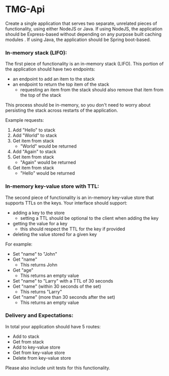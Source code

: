# TMG-Api

Create a single application that serves two separate, unrelated pieces of functionality, using either NodeJS or Java.
If using NodeJS, the application should be Express-based without depending on any purpose built caching modules .
If using Java, the application should be Spring boot-based.

### In-memory stack (LIFO):

The first piece of functionality is an in-memory stack (LIFO). This portion of the application should have two endpoints:

- an endpoint to add an item to the stack
- an endpoint to return the top item of the stack
  - requesting an item from the stack should also remove that item from the top of the stack

This process should be in-memory, so you don't need to worry about persisting the stack across restarts of the application.

Example requests:

1. Add "Hello" to stack
2. Add "World" to stack
3. Get item from stack
   - "World" would be returned
4. Add "Again" to stack
5. Get item from stack
   - "Again" would be returned
6. Get item from stack
   - "Hello" would be returned

### In-memory key-value store with TTL:

The second piece of functionality is an in-memory key-value store that supports TTLs on the keys. Your interface should support:

- adding a key to the store
  - setting a TTL should be optional to the client when adding the key
- getting the value for a key
  - this should respect the TTL for the key if provided
- deleting the value stored for a given key

For example:

- Set "name" to "John"
- Get "name"
  - This returns John
- Get "age"
  - This returns an empty value
- Set "name" to "Larry" with a TTL of 30 seconds
- Get "name" (within 30 seconds of the set)
  - This returns "Larry"
- Get "name" (more than 30 seconds after the set)
  - This returns an empty value

### Delivery and Expectations:

In total your application should have 5 routes:

- Add to stack
- Get from stack
- Add to key-value store
- Get from key-value store
- Delete from key-value store

Please also include unit tests for this functionality.

